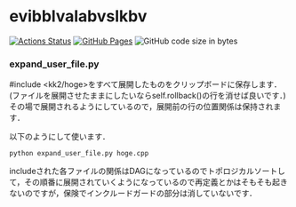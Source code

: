 # evibblvalabvslkbv

[![Actions Status](https://github.com/kk2a/library/workflows/verify/badge.svg)](https://gitub.com/kk2a/library/actions)
[![GitHub Pages](https://img.shields.io/static/v1?label=GitHub+Pages&message=+&color=brightgreen&logo=github)](https://kk2a.github.io/library/)
![GitHub code size in bytes](https://img.shields.io/github/languages/code-size/kk2a/library?style=flat-square)



### expand_user_file.py
#include <kk2/hoge>をすべて展開したものをクリップボードに保存します．(ファイルを展開させたままにしたいならself.rollback()の行を消せば良いです．) その場で展開されるようにしているので，展開前の行の位置関係は保持されます．

以下のようにして使います．

``` concole
python expand_user_file.py hoge.cpp
```

includeされた各ファイルの関係はDAGになっているのでトポロジカルソートして，その順番に展開されていくようになっているので再定義とかはそもそも起きないのですが，保険でインクルードガードの部分は消していないです．

